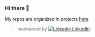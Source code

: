 ### Hi there 👋

My repos are organized in projects [here](https://github.com/etfovac?tab=projects)



> maintained by [![Linkedin](https://i.stack.imgur.com/gVE0j.png) LinkedIn](https://www.linkedin.com/in/etfovac/)


<!--
**etfovac/etfovac** is a ✨ _special_ ✨ repository because its `README.md` (this file) appears on your GitHub profile.

Here are some ideas to get you started:

- 🔭 I’m currently working on ...
- 🌱 I’m currently learning ...
- 👯 I’m looking to collaborate on ...
- 🤔 I’m looking for help with ...
- 💬 Ask me about ...
- 📫 How to reach me: ...
- 😄 Pronouns: ...
- ⚡ Fun fact: ...
-->
